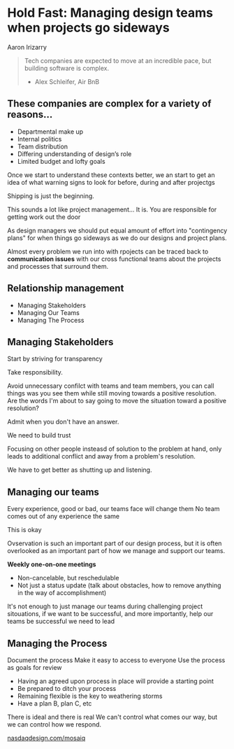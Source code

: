 # Hold Fast: Managing design teams when projects go sideways
Aaron Irizarry

> Tech companies are expected to move at an incredible pace, but building software is complex.
> - Alex Schleifer, Air BnB

## These companies are complex for a variety of reasons…
* Departmental make up
* Internal politics
* Team distribution
* Differing understanding of design’s role
* Limited budget and lofty goals

Once we start to understand these contexts better, we an start to get an idea of what warning signs to look for before, during and after projectgs

Shipping is just the beginning.

This sounds a lot like project management...
It is.
You are responsible for getting work out the door

As design managers we should put equal amount of effort into "contingency plans" for when things go sideways as we do our designs and project plans.

Almost every problem we run into with rpojects can be traced back to **communication issues** with our cross functional teams about the projects and processes that surround them.

## Relationship management
* Managing Stakeholders
* Managing Our Teams
* Managing The Process

## Managing Stakeholders

Start by striving for transparency

Take responsibility.

Avoid unnecessary confilct with teams and team members, you can call things was you see them while still moving towards a positive resolution.
Are the words I'm about to say going to move the situation toward a positive resolution?

Admit when you don't have an answer.

We need to build trust

Focusing on other people insteasd of solution to the problem at hand, only leads to additional conflict and away from a problem's resolution.

We have to get better as shutting up and listening.

## Managing our teams

Every experience, good or bad, our teams face will change them
No team comes out of any experience the same

This is okay

Ovservation is such an important part of our design process, but it is often overlooked as an important part of how we manage and support our teams.

**Weekly one-on-one meetings**

* Non-cancelable, but reschedulable
* Not just a status update (talk about obstacles, how to remove anything in the way of accomplishment)

It's not enough to just manage our teams during challenging project sitouations, if we want to be successful, and more importantly, help our teams be successful we need to lead

## Managing the Process

Document the process
Make it easy to access to everyone
Use the process as goals for review

* Having an agreed upon process in place will provide a starting point
* Be prepared to ditch your process
* Remaining flexible is the key to weathering storms
* Have a plan B, plan C, etc

There is ideal and there is real
We can't control what comes our way, but we can control how we respond.

[nasdaqdesign.com/mosaiq](http://nasdaqdesign.com/mosaiq)
